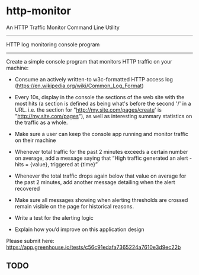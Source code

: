 # http-monitor
An HTTP Traffic Monitor Command Line Utility

*********************************** 
HTTP log monitoring console program 
***********************************

Create a simple console program that monitors HTTP traffic on your machine:

* Consume an actively written-to w3c-formatted HTTP access log (https://en.wikipedia.org/wiki/Common_Log_Format) 
* Every 10s, display in the console the sections of the web site with the most hits (a section is defined as being what's before the second '/' in a URL. i.e. the section for "http://my.site.com/pages/create' is "http://my.site.com/pages"), as well as interesting summary statistics on the traffic as a whole. 
* Make sure a user can keep the console app running and monitor traffic on their machine 
* Whenever total traffic for the past 2 minutes exceeds a certain number on average, add a message saying that “High traffic generated an alert - hits = {value}, triggered at {time}” 
* Whenever the total traffic drops again below that value on average for the past 2 minutes, add another message detailing when the alert recovered

* Make sure all messages showing when alerting thresholds are crossed remain visible on the page for historical reasons. 
* Write a test for the alerting logic 
* Explain how you’d improve on this application design

Please submit here: https://app.greenhouse.io/tests/c56c91edafa7365224a7610e3d9ec22b



## TODO
